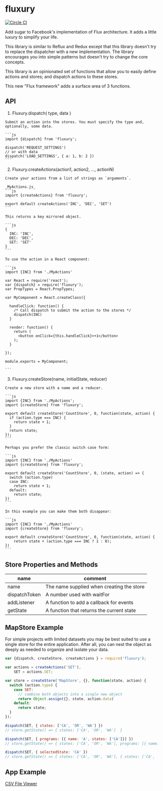 # fluxury

[![Circle CI](https://circleci.com/gh/fluxury/fluxury/tree/master.svg?style=svg)](https://circleci.com/gh/fluxury/fluxury/tree/master)

Add sugar to Facebook's implementation of Flux architecture. It adds a little luxury to simplify your life.

This library is similar to Reflux and Redux except that this library doesn't try to replace the dispatcher with a new implementation. The library encourages you into simple patterns but doesn't try to change the core concepts.

This library is an opinionated set of functions that allow you to easily define actions and stores; and dispatch actions to these stores.

This new "Flux framework" adds a surface area of 3 functions.

## API

  1. Fluxury.dispatch( type, data )

    Submit an action into the stores. You must specify the type and, optionally, some data.

    ```js
    import {dispatch} from 'fluxury';

    dispatch('REQUEST_SETTINGS')
    // or with data
    dispatch('LOAD_SETTINGS', { a: 1, b: 2 })
    ```

  2. Fluxury.createActions(action1, action2, ..., actionN)

    Create your actions from a list of strings as `arguments`.

    _MyActions.js_
    ```js
    import {createActions} from 'fluxury';

    export default createActions('INC', 'DEC', 'SET')
    ```

    This returns a key mirrored object.

    ```js
    {
      INC: 'INC',
      DEC: 'DEC',
      SET: 'SET'
    }
    ```

    To use the action in a React component:

    ```js
    import {INC} from './MyActions'

    var React = require('react');
    var {dispatch} = require('fluxury');
    var PropTypes = React.PropTypes;

    var MyComponent = React.createClass({

      handleClick: function() {
        /* Call dispatch to submit the action to the stores */
        dispatch(INC)
      }

      render: function() {
        return (
          <button onClick={this.handleClick}>+1</button>
        );
      }

    });

    module.exports = MyComponent;

    ```

  3. Fluxury.createStore(name, initialState, reducer)

    Create a new store with a name and a reducer.

    ```js
    import {INC} from './MyActions';
    import {createStore} from 'fluxury';

    export default createStore('CountStore', 0, function(state, action) {
      if (action.type === INC) {
        return state + 1;
      }
      return state;
    });
    ```

    Perhaps you prefer the classic switch case form:

    ```js
    import {INC} from './MyActions'
    import {createStore} from 'fluxury';

    export default createStore('CountStore', 0, (state, action) => {
      switch (action.type)
      case INC:
        return state + 1;
      default:
        return state;
    })
    ```

    In this example you can make them both disappear:

    ```js
    import {INC} from './MyActions'
    import {createStore} from 'fluxury';

    export default createStore('CountStore', 0, function(state, action) {
        return state + (action.type === INC ? 1 : 0);
    })
    ```

## Store Properties and Methods

|name|comment|
|---------|------|
| name | The name supplied when creating the store |
| dispatchToken | A number used with waitFor |
| addListener | A function to add a callback for events |
| getState | A function that returns the current state |



## MapStore Example

For simple projects with limited datasets you may be best suited to use a
single store for the entire application. After all, you can nest the object as
deeply as needed to organize and isolate your data.

```js
var {dispatch, createStore, createActions } = require('fluxury');

var actions = createActions('SET'),
    SET = actions.SET;

var store = createStore('MapStore', {}, function(state, action) {
  switch (action.type) {
    case SET:
      // combine both objects into a single new object
      return Object.assign({}, state, action.data)
    default:
      return state;
  }
});

dispatch(SET, { states: ['CA', 'OR', 'WA'] })
// store.getState() => { states: ['CA', 'OR', 'WA']  }

dispatch(SET, { programs: [{ name: 'A', states: ['CA']}] })
// store.getState() => { states: ['CA', 'OR', 'WA'], programs: [{ name: 'A', states: ['CA']}] }

dispatch(SET, { selectedState: 'CA' })
// store.getState() => { states: ['CA', 'OR', 'WA'], { states: ['CA', 'OR', 'WA'], programs: [{ name: 'A', states: ['CA']}] }, selectedState: 'CA' }
```

## App Example

[CSV File Viewer](https://github.com/petermoresi/react-csv-file-viewer)
